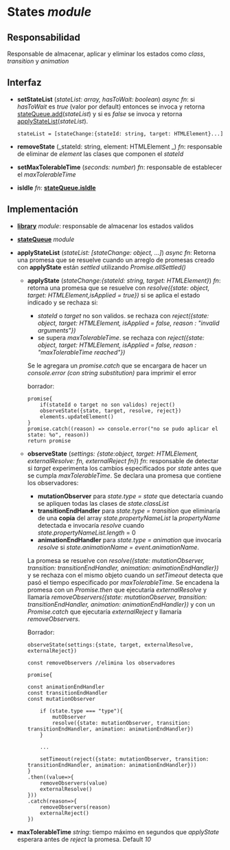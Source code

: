 # States _module_

## Responsabilidad

Responsable de almacenar, aplicar y eliminar los estados como _class_, _transition_ y _animation_

## Interfaz

-   **setStateList** (_stateList: array, hasToWait: boolean_) _async fn_: si _hasToWait_ es _true_ (valor por default) entonces se invoca y retorna [stateQueue.add](./states/stateQueue.md#interfaz)(_stateList_) y si es _false_ se invoca y retorna [applyStateList](#implementación)(_stateList_).

    ```
    stateList = [stateChange:{stateId: string, target: HTMLElement}...]
    ```

-   **removeState** (_stateId: string, element: HTMLElement _) _fn_: responsable de eliminar de _element_ las clases que componen el _stateId_

-   **setMaxTolerableTime** (_seconds: number_) _fn_: responsable de establecer el _maxTolerableTime_

-   **isIdle** _fn_: [**stateQueue.isIdle**](./states/stateQueue.md#interfaz)

## Implementación

-   [**library**](./states/library.md) _module_: responsable de almacenar los estados validos
-   **[stateQueue](./states/stateQueue.md)** _module_
-   **applyStateList** (_stateList: [stateChange: object, ...]_) _async fn_: Retorna una promesa que se resuelve cuando un arreglo de promesas creado con **applyState** están _settled_ utilizando _Promise.allSettled()_

    -   **applyState** (_stateChange:{stateId: string, target: HTMLElement}_) _fn_: retorna una promesa que se resuelve con _resolve({state: object, target: HTMLElement,isApplied = true})_ si se aplica el estado indicado y se rechaza si:

        -   _stateId_ o _target_ no son validos. se rechaza con _reject({state: object, target: HTMLElement, isApplied = false, reason : "invalid arguments"})_
        -   se supera _maxTolerableTime_. se rechaza con _reject({state: object, target: HTMLElement, isApplied = false, reason : "maxTolerableTime reached"})_

        Se le agregara un _promise.catch_ que se encargara de hacer un _console.error (con string substitution)_ para imprimir el error

        borrador:

        ```
        promise{
            if(stateId o target no son validos) reject()
            observeState({state, target, resolve, reject})
            elements.updateElement()
        }
        promise.catch((reason) => console.error("no se pudo aplicar el state: %o", reason))
        return promise
        ```

    -   **observeState** (_settings: {state:object, target: HTMLElement, externalResolve: fn, externalReject fn}_) _fn_: responsable de detectar si _target_ experimenta los cambios especificados por _state_ antes que se cumpla _maxTolerableTime_. Se declara una promesa que contiene los observadores:

        -   **mutationObserver** para _state.type = state_ que detectaría cuando se apliquen todas las clases de _state.classList_
        -   **transitionEndHandler** para _state.type = transition_ que eliminaría de una **copia** del array _state.propertyNameList_ la _propertyName_ detectada e invocaría _resolve_ cuando _state.propertyNameList.length_ = 0
        -   **animationEndHandler** para _state.type = animation_ que invocaría _resolve_ si _state.animationName = event.animationName_.

        La promesa se resuelve con _resolve({state: mutationObserver, transition: transitionEndHandler, animation: animationEndHandler})_ y se rechaza con el mismo objeto cuando un _setTimeout_ detecta que pasó el tiempo especificado por _maxTolerableTime_. Se encadena la promesa con un _Promise.then_ que ejecutaría _externalResolve_ y llamaría _removeObservers({state: mutationObserver, transition: transitionEndHandler, animation: animationEndHandler})_ y con un _Promise.catch_ que ejecutaría _externalReject_ y llamaría _removeObservers_.

        Borrador:

        ```
        observeState(settings:{state, target, externalResolve, externalReject})

        const removeObservers //elimina los observadores

        promise{

        const animationEndHandler
        const transitionEndHandler
        const mutationObserver

            if (state.type === "type"){
                mutObserver
                resolve({state: mutationObserver, transition: transitionEndHandler, animation: animationEndHandler})
            }

            ...

            setTimeout(reject({state: mutationObserver, transition: transitionEndHandler, animation: animationEndHandler}))
        }
        .then((value=>{
            removeObservers(value)
            externalResolve()
        }))
        .catch(reason=>{
            removeObservers(reason)
            externalReject()
        })

        ```

-   **maxTolerableTime** _string_: tiempo máximo en segundos que _applyState_ esperara antes de _reject_ la promesa. Default _10_
